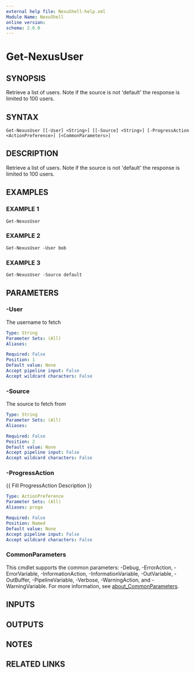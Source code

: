 ```yaml
---
external help file: NexuShell-help.xml
Module Name: NexuShell
online version:
schema: 2.0.0
---
```


# Get-NexusUser

## SYNOPSIS
Retrieve a list of users.
Note if the source is not 'default' the response is limited to 100 users.

## SYNTAX

```
Get-NexusUser [[-User] <String>] [[-Source] <String>] [-ProgressAction <ActionPreference>] [<CommonParameters>]
```

## DESCRIPTION
Retrieve a list of users.
Note if the source is not 'default' the response is limited to 100 users.

## EXAMPLES

### EXAMPLE 1
```
Get-NexusUser
```

### EXAMPLE 2
```
Get-NexusUser -User bob
```

### EXAMPLE 3
```
Get-NexusUser -Source default
```

## PARAMETERS

### -User
The username to fetch

```yaml
Type: String
Parameter Sets: (All)
Aliases:

Required: False
Position: 1
Default value: None
Accept pipeline input: False
Accept wildcard characters: False
```

### -Source
The source to fetch from

```yaml
Type: String
Parameter Sets: (All)
Aliases:

Required: False
Position: 2
Default value: None
Accept pipeline input: False
Accept wildcard characters: False
```

### -ProgressAction
{{ Fill ProgressAction Description }}

```yaml
Type: ActionPreference
Parameter Sets: (All)
Aliases: proga

Required: False
Position: Named
Default value: None
Accept pipeline input: False
Accept wildcard characters: False
```

### CommonParameters
This cmdlet supports the common parameters: -Debug, -ErrorAction, -ErrorVariable, -InformationAction, -InformationVariable, -OutVariable, -OutBuffer, -PipelineVariable, -Verbose, -WarningAction, and -WarningVariable. For more information, see [about_CommonParameters](http://go.microsoft.com/fwlink/?LinkID=113216).

## INPUTS

## OUTPUTS

## NOTES

## RELATED LINKS
